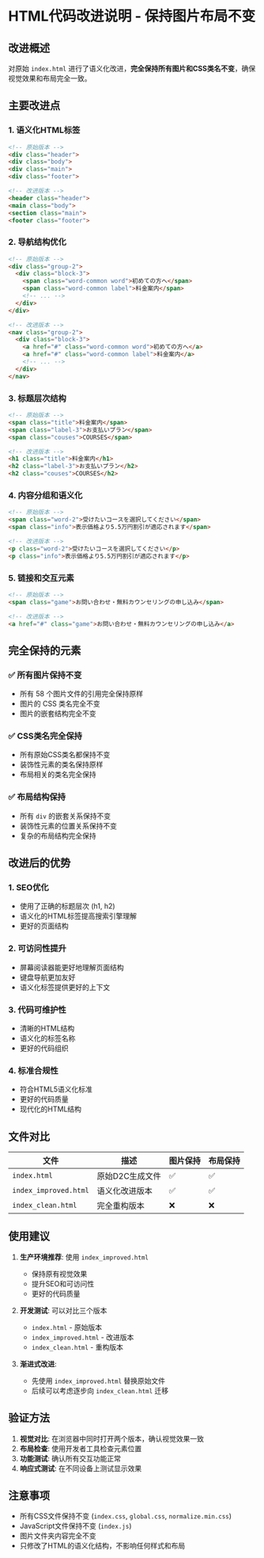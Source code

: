 # HTML代码改进说明 - 保持图片布局不变

## 改进概述

对原始 `index.html` 进行了语义化改进，**完全保持所有图片和CSS类名不变**，确保视觉效果和布局完全一致。

## 主要改进点

### 1. 语义化HTML标签
```html
<!-- 原始版本 -->
<div class="header">
<div class="body">
<div class="main">
<div class="footer">

<!-- 改进版本 -->
<header class="header">
<main class="body">
<section class="main">
<footer class="footer">
```

### 2. 导航结构优化
```html
<!-- 原始版本 -->
<div class="group-2">
  <div class="block-3">
    <span class="word-common word">初めての方へ</span>
    <span class="word-common label">料金案内</span>
    <!-- ... -->
  </div>
</div>

<!-- 改进版本 -->
<nav class="group-2">
  <div class="block-3">
    <a href="#" class="word-common word">初めての方へ</a>
    <a href="#" class="word-common label">料金案内</a>
    <!-- ... -->
  </div>
</nav>
```

### 3. 标题层次结构
```html
<!-- 原始版本 -->
<span class="title">料金案内</span>
<span class="label-3">お支払いプラン</span>
<span class="couses">COURSES</span>

<!-- 改进版本 -->
<h1 class="title">料金案内</h1>
<h2 class="label-3">お支払いプラン</h2>
<h2 class="couses">COURSES</h2>
```

### 4. 内容分组和语义化
```html
<!-- 原始版本 -->
<span class="word-2">受けたいコースを選択してください</span>
<span class="info">表示価格より5.5万円割引が適応されます</span>

<!-- 改进版本 -->
<p class="word-2">受けたいコースを選択してください</p>
<p class="info">表示価格より5.5万円割引が適応されます</p>
```

### 5. 链接和交互元素
```html
<!-- 原始版本 -->
<span class="game">お問い合わせ・無料カウンセリングの申し込み</span>

<!-- 改进版本 -->
<a href="#" class="game">お問い合わせ・無料カウンセリングの申し込み</a>
```

## 完全保持的元素

### ✅ 所有图片保持不变
- 所有 58 个图片文件的引用完全保持原样
- 图片的 CSS 类名完全不变
- 图片的嵌套结构完全不变

### ✅ CSS类名完全保持
- 所有原始CSS类名都保持不变
- 装饰性元素的类名保持原样
- 布局相关的类名完全保持

### ✅ 布局结构保持
- 所有 `div` 的嵌套关系保持不变
- 装饰性元素的位置关系保持不变
- 复杂的布局结构完全保持

## 改进后的优势

### 1. SEO优化
- 使用了正确的标题层次 (h1, h2)
- 语义化的HTML标签提高搜索引擎理解
- 更好的页面结构

### 2. 可访问性提升
- 屏幕阅读器能更好地理解页面结构
- 键盘导航更加友好
- 语义化标签提供更好的上下文

### 3. 代码可维护性
- 清晰的HTML结构
- 语义化的标签名称
- 更好的代码组织

### 4. 标准合规性
- 符合HTML5语义化标准
- 更好的代码质量
- 现代化的HTML结构

## 文件对比

| 文件 | 描述 | 图片保持 | 布局保持 |
|------|------|----------|----------|
| `index.html` | 原始D2C生成文件 | ✅ | ✅ |
| `index_improved.html` | 语义化改进版本 | ✅ | ✅ |
| `index_clean.html` | 完全重构版本 | ❌ | ❌ |

## 使用建议

1. **生产环境推荐**: 使用 `index_improved.html`
   - 保持原有视觉效果
   - 提升SEO和可访问性
   - 更好的代码质量

2. **开发测试**: 可以对比三个版本
   - `index.html` - 原始版本
   - `index_improved.html` - 改进版本
   - `index_clean.html` - 重构版本

3. **渐进式改进**: 
   - 先使用 `index_improved.html` 替换原始文件
   - 后续可以考虑逐步向 `index_clean.html` 迁移

## 验证方法

1. **视觉对比**: 在浏览器中同时打开两个版本，确认视觉效果一致
2. **布局检查**: 使用开发者工具检查元素位置
3. **功能测试**: 确认所有交互功能正常
4. **响应式测试**: 在不同设备上测试显示效果

## 注意事项

- 所有CSS文件保持不变 (`index.css`, `global.css`, `normalize.min.css`)
- JavaScript文件保持不变 (`index.js`)
- 图片文件夹内容完全不变
- 只修改了HTML的语义化结构，不影响任何样式和布局